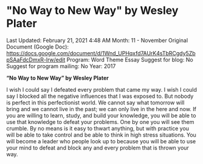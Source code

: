 # "No Way to New Way" by Wesley Plater

Last Updated: February 21, 2021 4:48 AM
Month: 11 - November
Original Document (Google Doc): https://docs.google.com/document/d/1Wnd_UPHqxfd7AUrK4sTbRCgdy5ZbpSAaFdcDmxR-lrw/edit
Program: Word Theme Essay
Suggest for blog: No
Suggest for program mailing: No
Year: 2017

**“No Way to New Way” by Wesley Plater**

I wish I could say I defeated every problem that came my way. I wish I could say I blocked all the negative influences that I was exposed to. But nobody is perfect in this perfectionist world. We cannot say what tomorrow will bring and we cannot live in the past; we can only live in the here and now. If you are willing to learn, study, and build your knowledge, you will be able to use that knowledge to defeat your problems. One by one you will see them crumble. By no means is it easy to thwart anything, but with practice you will be able to take control and be able to think in high stress situations. You will become a leader who people look up to because you will be able to use your mind to defeat and block any and every problem that is thrown your way.